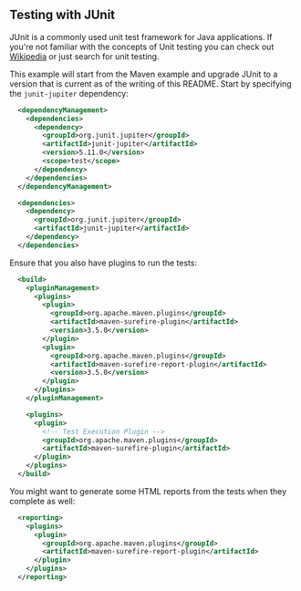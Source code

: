 ## Testing with JUnit

JUnit is a commonly used unit test framework for Java applications. If you're
not familiar with the concepts of Unit testing you can check out
[Wikipedia](https://en.wikipedia.org/wiki/Unit_testing) or just search for
unit testing.

This example will start from the Maven example and upgrade JUnit to a version
that is current as of the writing of this README. Start by specifying the `junit-jupiter`
dependency:

```xml
  <dependencyManagement>
    <dependencies>
      <dependency>
        <groupId>org.junit.jupiter</groupId>
        <artifactId>junit-jupiter</artifactId>
        <version>5.11.0</version>
        <scope>test</scope>
      </dependency>
    </dependencies>
  </dependencyManagement>

  <dependencies>
    <dependency>
      <groupId>org.junit.jupiter</groupId>
      <artifactId>junit-jupiter</artifactId>
    </dependency>
  </dependencies>
```

Ensure that you also have plugins to run the tests:

```xml
  <build>
    <pluginManagement>
      <plugins>
        <plugin>
          <groupId>org.apache.maven.plugins</groupId>
          <artifactId>maven-surefire-plugin</artifactId>
          <version>3.5.0</version>
        </plugin>
        <plugin>
          <groupId>org.apache.maven.plugins</groupId>
          <artifactId>maven-surefire-report-plugin</artifactId>
          <version>3.5.0</version>
        </plugin>
      </plugins>
    </pluginManagement>

    <plugins>
      <plugin>
        <!-- Test Execution Plugin -->
        <groupId>org.apache.maven.plugins</groupId>
        <artifactId>maven-surefire-plugin</artifactId>
      </plugin>
    </plugins>
  </build>
```

You might want to generate some HTML reports from the tests when they complete
as well:

```xml
  <reporting>
    <plugins>
      <plugin>
        <groupId>org.apache.maven.plugins</groupId>
        <artifactId>maven-surefire-report-plugin</artifactId>
      </plugin>
    </plugins>
  </reporting>
```